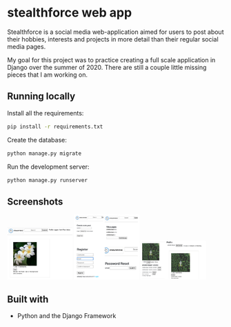 # stealthforce web app
Stealthforce is a social media web-application aimed for users to post about their hobbies, interests and projects in more detail than their regular social media pages. 

My goal for this project was to practice creating a full scale application in Django over the summer of 2020. There are still a couple little missing pieces that I am working on. 

## Running locally 
Install all the requirements:

```bash
pip install -r requirements.txt
```

Create the database:

```bash
python manage.py migrate
```

Run the development server:

```bash
python manage.py runserver
```
## Screenshots 
<p float="left">
<img src="screenshots/image1.jpg" width="30%" />
<img src="screenshots/image2.jpg" width="30%" />
<img src="screenshots/image3.jpg" width="30%" />
</p>

## Built with 
* Python and the Django Framework

